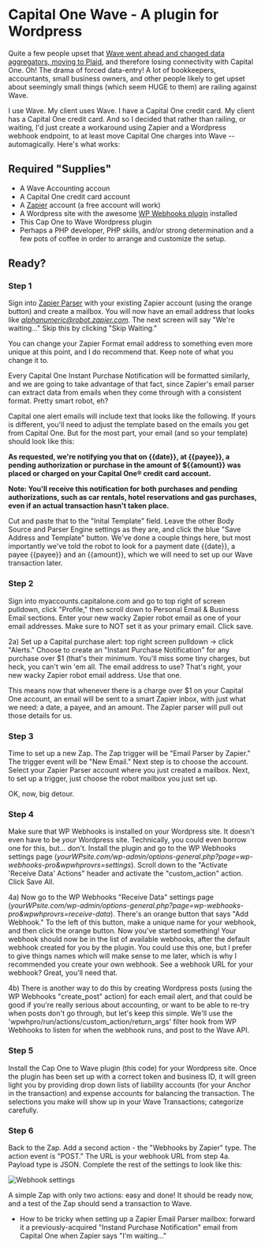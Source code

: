 # Capital One Wave - A plugin for Wordpress
 
Quite a few people upset that [Wave went ahead and changed data aggregators, moving to Plaid](https://support.waveapps.com/hc/en-us/articles/360001114443-Possible-integration-issue-with-Capital-One), and therefore losing connectivity with Capital One. Oh! The drama of forced data-entry! A lot of bookkeepers, accountants, small business owners, and other people likely to get upset about seemingly small things (which seem HUGE to them) are railing against Wave.

I use Wave. My client uses Wave. I have a Capital One credit card. My client has a Capital One credit card. And so I decided that rather than railing, or waiting, I'd just create a workaround using Zapier and a Wordpress webhook endpoint, to at least move Capital One charges into Wave -- automagically. Here's what works:

## Required "Supplies"
- A Wave Accounting accoun
- A Capital One credit card account
- A [Zapier](https://zapier.com/) account (a free account will work)
- A Wordpress site with the awesome [WP Webhooks plugin](https://wordpress.org/plugins/wp-webhooks/) installed
- This Cap One to Wave Wordpress plugin
- Perhaps a PHP developer, PHP skills, and/or strong determination and a few pots of coffee in order to arrange and customize the setup.

## Ready?

### Step 1
Sign into [Zapier Parser](https://parser.zapier.com/login/) with your existing Zapier account (using the orange button) and create a mailbox. You will now have an email address that looks like *alphanumeric@robot.zapier.com*. The next screen will say "We're waiting..." Skip this by clicking "Skip Waiting." 

You can change your Zapier Format email address to something even more unique at this point, and I do recommend that. Keep note of what you change it to.

Every Capital One Instant Purchase Notification will be formatted similarly, and we are going to take advantage of that fact, since Zapier's email parser can extract data from emails when they come through with a consistent format. Pretty smart robot, eh?

Capital one alert emails will include text that looks like the following. If yours is different, you'll need to adjust the template based on the emails you get from Capital One. But for the most part, your email (and so your template) should look like this:

**As requested, we're notifying you that on {{date}}, at {{payee}}, a pending
authorization or purchase in the amount of ${{amount}} was placed or charged on
your Capital One® credit card account.**

**Note: You'll receive this notification for both purchases and pending
authorizations, such as car rentals, hotel reservations and gas purchases,
even if an actual transaction hasn't taken place.**

Cut and paste that to the "Inital Template" field. Leave the other Body Source and Parser Engine settings as they are, and click the blue "Save Address and Template" button. We've done a couple things here, but most importantly we've told the robot to look for a payment date {{date}}, a payee {{payee}} and an {{amount}}, which we will need to set up our Wave transaction later.

### Step 2
Sign into myaccounts.capitalone.com and go to top right of screen pulldown, click "Profile," then scroll down to Personal Email & Business Email sections. Enter your new wacky Zapier robot email as one of your email addresses. Make sure to NOT set it as your primary email. Click save.

2a) Set up a Capital purchase alert: top right screen pulldown -> click "Alerts." Choose to create an "Instant Purchase Notification" for any purchase over $1 (that's their minimum. You'll miss some tiny charges, but heck, you can't win 'em all. The email address to use? That's right, your new wacky Zapier robot email address. Use that one.

This means now that whenever there is a charge over $1 on your Capital One account, an email will be sent to a smart Zapier inbox, with just what we need: a date, a payee, and an amount. The Zapier parser will pull out those details for us.

### Step 3
Time to set up a new Zap. The Zap trigger will be "Email Parser by Zapier." The trigger event will be "New Email." Next step is to choose the account. Select your Zapier Parser account where you just created a mailbox. Next, to set up a trigger, just choose the robot mailbox you just set up.

OK, now, big detour.

### Step 4
Make sure that WP Webhooks is installed on your Wordpress site. It doesn't even have to be *your* Wordpress site. Technically, you could even borrow one for this, but... don't. Install the plugin and go to the WP Webhooks settings page (*yourWPsite.com/wp-admin/options-general.php?page=wp-webhooks-pro&wpwhprovrs=settings*). Scroll down to the "Activate 'Receive Data' Actions" header and activate the "custom_action" action. Click Save All.

4a) Now go to the WP Webhooks "Receive Data" settings page (*yourWPsite.com/wp-admin/options-general.php?page=wp-webhooks-pro&wpwhprovrs=receive-data*). There's an orange button that says "Add Webhook." To the left of this button, make a unique name for your webhook, and then click the orange button. Now you've started something! Your webhook should now be in the list of available webhooks, after the default webhook created for you by the plugin. You could use this one, but I prefer to give things names which will make sense to me later, which is why I recommended you create your own webhook. See a webhook URL for your webhook? Great, you'll need that.

4b) There is another way to do this by creating Wordpress posts (using the WP Webhooks "create_post" action) for each email alert, and that could be good if you're really serious about accounting, or want to be able to re-try when posts don't go through, but let's keep this simple. We'll use the 'wpwhpro/run/actions/custom_action/return_args' filter hook from WP Webhooks to listen for when the webhook runs, and post to the Wave API.

### Step 5

Install the Cap One to Wave plugin (this code) for your Wordpress site.  Once the plugin has been set up with a correct token and business ID, it will green light you by providing drop down lists of liability accounts (for your Anchor in the transaction) and expense accounts for balancing the transaction. The selections you make will show up in your Wave Transactions; categorize carefully.

### Step 6
Back to the Zap. Add a second action - the "Webhooks by Zapier" type. The action event is "POST." The URL is your webhook URL from step 4a. Payload type is JSON. Complete the rest of the settings to look like this:

![Webhook settings](https://little-package.com/wp-content/uploads/2021/02/zapier-wave-capital-one-webhook-settings-400x300.png)

A simple Zap with only two actions: easy and done! It should be ready now, and a test of the Zap should send a transaction to Wave.

* How to be tricky when setting up a Zapier Email Parser mailbox: forward it a previously-acquired "Instand Purchase Notification" email from Capital One when Zapier says "I'm waiting..."

